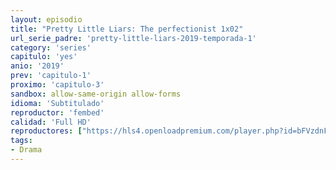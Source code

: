 ```yaml
---
layout: episodio
title: "Pretty Little Liars: The perfectionist 1x02"
url_serie_padre: 'pretty-little-liars-2019-temporada-1'
category: 'series'
capitulo: 'yes'
anio: '2019'
prev: 'capitulo-1'
proximo: 'capitulo-3'
sandbox: allow-same-origin allow-forms
idioma: 'Subtitulado'
reproductor: 'fembed'
calidad: 'Full HD'
reproductores: ["https://hls4.openloadpremium.com/player.php?id=bFVzdnFtbTRVZFI2TjFYc0dKMkJ6cHhadjd3M3BMK2FldHFYMGRxNmJyWjFTTzZYVXptNHdrWmkzZzZKdGorbTVmTnhwVnpzbEl3dzBvMmttRHJzV0E9PQ&sub=https://sub.cuevana2.io/vtt-sub/sub7/Pretty.Little.Liars.The.Perfectionists.S01E02.vtt"]
tags:
- Drama
---
```











